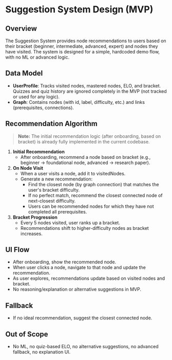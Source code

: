 # Suggestion System Design (MVP)

## Overview
The Suggestion System provides node recommendations to users based on their bracket (beginner, intermediate, advanced, expert) and nodes they have visited. The system is designed for a simple, hardcoded demo flow, with no ML or advanced logic.

## Data Model
- **UserProfile**: Tracks visited nodes, mastered nodes, ELO, and bracket. Quizzes and quiz history are ignored completely in the MVP (not tracked or used for any logic).
- **Graph**: Contains nodes (with id, label, difficulty, etc.) and links (prerequisites, connections).

## Recommendation Algorithm
> **Note:** The initial recommendation logic (after onboarding, based on bracket) is already fully implemented in the current codebase.
1. **Initial Recommendation**
   - After onboarding, recommend a node based on bracket (e.g., beginner → foundational node, advanced → research paper).
2. **On Node Visit**
   - When a user visits a node, add it to visitedNodes.
   - Generate a new recommendation:
     - Find the closest node (by graph connection) that matches the user's bracket difficulty.
     - If no perfect match, recommend the closest connected node of next-closest difficulty.
     - Users can be recommended nodes for which they have not completed all prerequisites.
3. **Bracket Progression**
   - Every 5 nodes visited, user ranks up a bracket.
   - Recommendations shift to higher-difficulty nodes as bracket increases.

## UI Flow
- After onboarding, show the recommended node.
- When user clicks a node, navigate to that node and update the recommendation.
- As user explores, recommendations update based on visited nodes and bracket.
- No reasoning/explanation or alternative suggestions in MVP.

## Fallback
- If no ideal recommendation, suggest the closest connected node.

## Out of Scope
- No ML, no quiz-based ELO, no alternative suggestions, no advanced fallback, no explanation UI.
